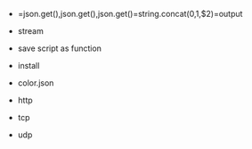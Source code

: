 - =json.get(),json.get(),json.get()=string.concat($0,$1,$2)=output
- stream
- save script as function
- install

- color.json
- http
- tcp
- udp